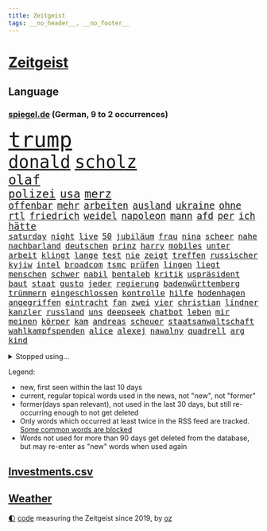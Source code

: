 ```yaml
---
title: Zeitgeist
tags: __no_header__, __no_footer__
---
```


# [Zeitgeist](https://oliz.io/zeitgeist/)

## Language

<h3><a href="https://www.spiegel.de" target="_blank">spiegel.de</a> (German, 9 to 2 occurrences)</h3>
<p style="font-family:monospace">
<span style="font-size:32pt"><a href="news_links.html#trump" class="current">trump</a></span>
<br>
<span style="font-size:26pt"><a href="news_links.html#donald" class="current">donald</a></span>
<span style="font-size:26pt"><a href="news_links.html#scholz" class="current">scholz</a></span>
<br>
<span style="font-size:20pt"><a href="news_links.html#olaf" class="current">olaf</a></span>
<br>
<span style="font-size:17pt"><a href="news_links.html#polizei" class="current">polizei</a></span>
<span style="font-size:17pt"><a href="news_links.html#usa" class="current">usa</a></span>
<span style="font-size:17pt"><a href="news_links.html#merz" class="current">merz</a></span>
<br>
<span style="font-size:14pt"><a href="news_links.html#offenbar" class="current">offenbar</a></span>
<span style="font-size:14pt"><a href="news_links.html#mehr" class="current">mehr</a></span>
<span style="font-size:14pt"><a href="news_links.html#arbeiten" class="current">arbeiten</a></span>
<span style="font-size:14pt"><a href="news_links.html#ausland" class="current">ausland</a></span>
<span style="font-size:14pt"><a href="news_links.html#ukraine" class="current">ukraine</a></span>
<span style="font-size:14pt"><a href="news_links.html#ohne" class="current">ohne</a></span>
<span style="font-size:14pt"><a href="news_links.html#rtl" class="current">rtl</a></span>
<span style="font-size:14pt"><a href="news_links.html#friedrich" class="current">friedrich</a></span>
<span style="font-size:14pt"><a href="news_links.html#weidel" class="current">weidel</a></span>
<span style="font-size:14pt"><a href="news_links.html#napoleon" class="current">napoleon</a></span>
<span style="font-size:14pt"><a href="news_links.html#mann" class="current">mann</a></span>
<span style="font-size:14pt"><a href="news_links.html#afd" class="current">afd</a></span>
<span style="font-size:14pt"><a href="news_links.html#per" class="current">per</a></span>
<span style="font-size:14pt"><a href="news_links.html#ich" class="current">ich</a></span>
<span style="font-size:14pt"><a href="news_links.html#hätte" class="current">hätte</a></span>
<br>
<span style="font-size:12pt"><a href="news_links.html#saturday" class="current">saturday</a></span>
<span style="font-size:12pt"><a href="news_links.html#night" class="current">night</a></span>
<span style="font-size:12pt"><a href="news_links.html#live" class="current">live</a></span>
<span style="font-size:12pt"><a href="news_links.html#50" class="current">50</a></span>
<span style="font-size:12pt"><a href="news_links.html#jubiläum" class="current">jubiläum</a></span>
<span style="font-size:12pt"><a href="news_links.html#frau" class="current">frau</a></span>
<span style="font-size:12pt"><a href="news_links.html#nina" class="current">nina</a></span>
<span style="font-size:12pt"><a href="news_links.html#scheer" class="new">scheer</a></span>
<span style="font-size:12pt"><a href="news_links.html#nahe" class="current">nahe</a></span>
<span style="font-size:12pt"><a href="news_links.html#nachbarland" class="current">nachbarland</a></span>
<span style="font-size:12pt"><a href="news_links.html#deutschen" class="current">deutschen</a></span>
<span style="font-size:12pt"><a href="news_links.html#prinz" class="current">prinz</a></span>
<span style="font-size:12pt"><a href="news_links.html#harry" class="current">harry</a></span>
<span style="font-size:12pt"><a href="news_links.html#mobiles" class="current">mobiles</a></span>
<span style="font-size:12pt"><a href="news_links.html#unter" class="current">unter</a></span>
<span style="font-size:12pt"><a href="news_links.html#arbeit" class="current">arbeit</a></span>
<span style="font-size:12pt"><a href="news_links.html#klingt" class="current">klingt</a></span>
<span style="font-size:12pt"><a href="news_links.html#lange" class="current">lange</a></span>
<span style="font-size:12pt"><a href="news_links.html#test" class="current">test</a></span>
<span style="font-size:12pt"><a href="news_links.html#nie" class="current">nie</a></span>
<span style="font-size:12pt"><a href="news_links.html#zeigt" class="current">zeigt</a></span>
<span style="font-size:12pt"><a href="news_links.html#treffen" class="current">treffen</a></span>
<span style="font-size:12pt"><a href="news_links.html#russischer" class="current">russischer</a></span>
<span style="font-size:12pt"><a href="news_links.html#kyjiw" class="current">kyjiw</a></span>
<span style="font-size:12pt"><a href="news_links.html#intel" class="current">intel</a></span>
<span style="font-size:12pt"><a href="news_links.html#broadcom" class="new">broadcom</a></span>
<span style="font-size:12pt"><a href="news_links.html#tsmc" class="current">tsmc</a></span>
<span style="font-size:12pt"><a href="news_links.html#prüfen" class="current">prüfen</a></span>
<span style="font-size:12pt"><a href="news_links.html#lingen" class="new">lingen</a></span>
<span style="font-size:12pt"><a href="news_links.html#liegt" class="current">liegt</a></span>
<span style="font-size:12pt"><a href="news_links.html#menschen" class="current">menschen</a></span>
<span style="font-size:12pt"><a href="news_links.html#schwer" class="current">schwer</a></span>
<span style="font-size:12pt"><a href="news_links.html#nabil" class="new">nabil</a></span>
<span style="font-size:12pt"><a href="news_links.html#bentaleb" class="new">bentaleb</a></span>
<span style="font-size:12pt"><a href="news_links.html#kritik" class="current">kritik</a></span>
<span style="font-size:12pt"><a href="news_links.html#uspräsident" class="current">uspräsident</a></span>
<span style="font-size:12pt"><a href="news_links.html#baut" class="current">baut</a></span>
<span style="font-size:12pt"><a href="news_links.html#staat" class="current">staat</a></span>
<span style="font-size:12pt"><a href="news_links.html#gusto" class="new">gusto</a></span>
<span style="font-size:12pt"><a href="news_links.html#jeder" class="current">jeder</a></span>
<span style="font-size:12pt"><a href="news_links.html#regierung" class="current">regierung</a></span>
<span style="font-size:12pt"><a href="news_links.html#badenwürttemberg" class="current">badenwürttemberg</a></span>
<span style="font-size:12pt"><a href="news_links.html#trümmern" class="current">trümmern</a></span>
<span style="font-size:12pt"><a href="news_links.html#eingeschlossen" class="current">eingeschlossen</a></span>
<span style="font-size:12pt"><a href="news_links.html#kontrolle" class="current">kontrolle</a></span>
<span style="font-size:12pt"><a href="news_links.html#hilfe" class="current">hilfe</a></span>
<span style="font-size:12pt"><a href="news_links.html#hodenhagen" class="new">hodenhagen</a></span>
<span style="font-size:12pt"><a href="news_links.html#angegriffen" class="current">angegriffen</a></span>
<span style="font-size:12pt"><a href="news_links.html#eintracht" class="current">eintracht</a></span>
<span style="font-size:12pt"><a href="news_links.html#fan" class="current">fan</a></span>
<span style="font-size:12pt"><a href="news_links.html#zwei" class="current">zwei</a></span>
<span style="font-size:12pt"><a href="news_links.html#vier" class="current">vier</a></span>
<span style="font-size:12pt"><a href="news_links.html#christian" class="current">christian</a></span>
<span style="font-size:12pt"><a href="news_links.html#lindner" class="current">lindner</a></span>
<span style="font-size:12pt"><a href="news_links.html#kanzler" class="current">kanzler</a></span>
<span style="font-size:12pt"><a href="news_links.html#russland" class="current">russland</a></span>
<span style="font-size:12pt"><a href="news_links.html#uns" class="current">uns</a></span>
<span style="font-size:12pt"><a href="news_links.html#deepseek" class="current">deepseek</a></span>
<span style="font-size:12pt"><a href="news_links.html#chatbot" class="current">chatbot</a></span>
<span style="font-size:12pt"><a href="news_links.html#leben" class="current">leben</a></span>
<span style="font-size:12pt"><a href="news_links.html#mir" class="current">mir</a></span>
<span style="font-size:12pt"><a href="news_links.html#meinen" class="current">meinen</a></span>
<span style="font-size:12pt"><a href="news_links.html#körper" class="current">körper</a></span>
<span style="font-size:12pt"><a href="news_links.html#kam" class="current">kam</a></span>
<span style="font-size:12pt"><a href="news_links.html#andreas" class="current">andreas</a></span>
<span style="font-size:12pt"><a href="news_links.html#scheuer" class="current">scheuer</a></span>
<span style="font-size:12pt"><a href="news_links.html#staatsanwaltschaft" class="current">staatsanwaltschaft</a></span>
<span style="font-size:12pt"><a href="news_links.html#wahlkampfspenden" class="current">wahlkampfspenden</a></span>
<span style="font-size:12pt"><a href="news_links.html#alice" class="current">alice</a></span>
<span style="font-size:12pt"><a href="news_links.html#alexej" class="current">alexej</a></span>
<span style="font-size:12pt"><a href="news_links.html#nawalny" class="current">nawalny</a></span>
<span style="font-size:12pt"><a href="news_links.html#quadrell" class="new">quadrell</a></span>
<span style="font-size:12pt"><a href="news_links.html#arg" class="new">arg</a></span>
<span style="font-size:12pt"><a href="news_links.html#kind" class="current">kind</a></span>
</p>
<details>
<summary>Stopped using...</summary>
<p class="former" style="font-size:12pt">
aufnahmen(1578) bidens(1578) flugzeuge(1578) strafen(1578) verschiedene(1578) xi(1578) entgegen(1577) erscheinen(1577) nachruf(1577) software(1577) streiten(1577) elfmeter(1576) erfahrungen(1576) grad(1576) obama(1576) opposition(1576) verstorbenen(1576) vorwurf(1576) 400(1575) beschreibt(1575) bundesamt(1575) entschädigung(1575) erinnerungen(1575) geboren(1575) kamera(1575) niederländische(1575) sicherheitsbehörden(1575) theater(1575) tobt(1575) zeugen(1575) 2022(1574) beschimpft(1574) geholt(1574) ausschreitungen(1573) babys(1573) erdoğan(1573) facebook(1573) red(1573) san(1573) beweisen(1572) innenministerium(1572) kritische(1572) verlegt(1572) allianz(1571) angeklagt(1571) armut(1571) langer(1571) 37(1570) arbeitsplatz(1570) bereich(1570) bull(1570) entlastet(1570) lügen(1570) tschechien(1570) verdienen(1570) mediziner(1569) nutzte(1569) aufgehoben(1568) kölner(1568) veranstaltung(1568) verschiebt(1568) ausbau(1567) geschossen(1567) heil(1567) klein(1567) times(1567) hölle(1566) nummer(1566) minute(1565) härter(1564) party(1564) fit(1563) senkt(1563) brite(1561) eklat(1561) gering(1561) olympische(1561) moment(1559) störung(1559) vorstellen(1558) überholt(1558) empfängt(1557) kürzlich(1557) kooperation(1556) lkw(1556) landete(1555) anzeichen(1554) überschwemmungen(1554) königin(1553) gesamten(1552) konsum(1548) kontakt(1547) behalten(1546) retter(1546) istanbul(1545) überfall(1532) überfordert(1530) günther(1525) ungewöhnlichen(1521) rakete(1520) rache(1519) sammeln(1519) entspannt(1518) verdoppelt(1517) offener(1513) schadensersatz(1506) ausweg(1500) wetterdienst(1489) öffnet(1463) expräsidenten(1454) zusammenbruch(1438) gebeten(1398) blut(1390) airline(1380) jahresende(1337) fachkräftemangel(1322) bundesanwaltschaft(1298) erfolgreichste(1276) wellen(1276) schwarz(1262) exil(1257) schlafen(1246) fifa(1241) tiger(1222) einschätzungen(1201) russisches(1182) unserem(1162) seltene(1157) außenministerium(1152) innenministerin(1151) faeser(1135) nancy(1135) buschmann(1134) aufgestellt(1129) waffenlieferungen(1123) schwieriger(1113) spielern(1109) überwachung(1109) desto(1108) geschenk(1104) positiven(1087) betreibt(1082) jennifer(1069) lücken(1066) nebenbei(1059) erlauben(1024) jack(1012) dahin(1004) verärgert(997) prominenten(994) verklagen(973) sexuell(968) grün(957) jimmy(957) schwimmen(948) 16jähriger(943) quiz(943) jemals(939) landwirtschaft(935) tägliches(935) ähnlichen(923) vizekanzler(903) professor(901) träumt(892) allgemeinwissen(886) geschehens(886) politischgesellschaftlichen(886) themengebieten(886) gerechtfertigt(878) kollege(860) kompliziert(850) überraschenden(848) ignoriert(842) carter(831) beantragen(819) flugabwehr(816) einstige(804) kommentiert(796) reisende(790) gekündigt(781) opfers(778) berufseinstieg(776) überstanden(775) kieler(771) gegründet(761) solcher(758) 18jähriger(754) viertagewoche(754) emotionale(752) landwirte(748) startups(734) getragen(733) filmen(729) rechtsaußen(723) kleinere(717) zogen(700) sommerspielen(676) arten(668) glas(668) zeuge(666) startete(660) drohte(659) erforscht(645) berühmtesten(636) überfahren(636) diebstahl(634) seltsame(633) ereignis(628) lukas(604) qualität(604) drastische(602) erkennt(596) verriet(594) rasen(592) preiserhöhung(584) aufgrund(562) froh(556) heim(554) strenger(552) vergangene(552) albtraum(546) seltener(542) torwart(540) erschien(539) erschweren(536) genossen(532) sprachen(532) us(530) völkermord(528) jubeln(521) technisch(519) attentäter(503) boeing(503) ausbruch(497) belästigt(497) oppositionspolitiker(495) harsche(494) veröffentlichung(482) tennisspieler(476) kippt(466) mancherorts(464) eingedrungen(461) propalästinensische(459) wild(459) bundes(456) mohammad(455) flensburg(454) positioniert(454) kulturszene(447) usschauspieler(445) verwenden(443) verschaffen(435) gestritten(428) verspätung(420) bereichen(418) beleidigungen(415) damaligen(415) stoffe(411) heimischen(410) hits(406) rauch(405) giftige(404) politischer(403) bahnen(402) zurückgewiesen(401) luxemburg(398) toni(394) geschützt(392) spekulationen(392) brandenburgischen(391) rammte(391) ruiniert(390) hollywoods(388) normalerweise(385) barack(378) katz(372) sächsische(371) dreharbeiten(369) zweieinhalb(366) ball(363) bunte(359) great(359) sophie(359) finanzielle(358) asien(357) gesichtet(356) go(356) ismail(355) karriereende(355) manipulation(355) stützt(355) korrigiert(354) hummels(353) zerlegt(352) weichen(351) inakzeptabel(349) trainers(348) klette(341) 58(340) bewerben(340) bedankt(338) anfeindungen(337) oberpfalz(336) betrunken(335) legten(335) mitspieler(333) rechtslage(331) sophia(331) agenda(330) schweigegeldprozess(330) höchstwert(329) major(329) eindeutig(326) unangenehme(326) bundesland(324) superstars(324) verdachts(323) altersvorsorge(321) beworfen(318) jeff(318) abgrund(316) alec(315) baldwin(315) fastfoodkette(315) khamenei(315) kriegsführung(313) geschoben(310) anwesen(303) tennisspielerin(302) objekt(301) ausprobiert(300) schlimmsten(299) balkon(298) billionen(298) potenzial(297) bürgerkrieg(295) denkbar(295) statistische(293) dürre(292) gegend(291) ostküste(291) steine(291) einheimische(290) set(290) instanz(288) häufen(287) rechnung(287) anschläge(286) ausfall(284) christopher(283) unterschätzen(283) zahlreicher(283) chrupalla(280) leitungen(280) obdachlosen(278) vorstellung(278) attackierte(277) ungewollt(277) kontrollen(274) mau(273) ausgebremst(271) militärischer(271) anlegen(270) sportwissenschaftler(269) meinungsfreiheit(265) dänische(262) vorfalls(262) spielerinnen(261) einsätze(259) mitstreiter(258) aufkommen(257) gewusst(257) liest(257) heimatstadt(256) reiz(255) gefährliches(253) genauen(253) schütze(251) übel(251) kanzlerschaft(250) kulturschaffende(250) umständen(250) vorgeschichte(250) hilton(249) kreisen(246) wählte(246) ältesten(246) grand(245) tickt(245) weicht(245) kaulitz(244) türkischer(242) breiten(241) trainierte(241) esken(240) glaubte(240) kurse(239) feuerwerkskörper(238) blitzeinschlag(237) dresdner(237) crash(236) evakuierungen(236) kürt(236) laufbahn(236) sonja(236) sätzen(234) polizeigewalt(233) scharfen(233) komplex(232) rückblick(232) love(231) papa(231) hinein(230) hartnäckig(228) löwen(228) 28jähriger(226) donau(225) angelina(223) bleibe(223) vorsichtig(223) weltraum(223) diesel(222) sprengung(222) atem(221) bester(221) netflixdoku(220) umgesetzt(220) hollywoodstars(218) einzelhandel(216) gelebt(215) gewaltvorwürfen(215) ausgewertet(214) füllkrug(213) niclas(213) mcdonald's(212) sang(212) gefilmt(211) music(210) mittelschicht(209) verlobt(209) jong(208) miriam(208) schwarzarbeit(208) lebe(207) rico(207) saskia(206) kandidieren(204) lothar(203) ran(203) zerstörten(202) enger(201) ryanair(201) küren(200) siebte(200) trauma(198) kriselnde(195) gewütet(194) schmiedet(194) simone(193) drehen(191) eigentliche(189) probe(189) bundesnetzagentur(188) sprengstoff(188) wettert(187) konkret(186) radio(186) absolviert(185) altern(185) 36jährige(184) kanzlerkandidatin(184) momentan(184) mobilisieren(183) schau(182) cdumann(181) leichenfund(181) pitzke(181) weiblichen(180) benutzen(177) wissenschaftlich(177) mittag(176) rückschläge(176) schadstoffe(176) trübt(176) zögern(176) sozialdemokrat(175) geheimdienste(174) ices(174) northvolt(173) gerissen(172) kalifornischen(172) nordkoreanischen(172) ehrlich(171) maduro(170) frontal(169) nicolás(169) venezuelas(169) karlsruher(168) ludwig(167) verbliebenen(167) medienkonsum(166) wagte(166) grausiger(165) khan(162) straflager(162) weiterarbeiten(162) 82(161) konkretisiert(161) schlimmeres(161) bedrohlich(160) drohender(160) kapitol(160) abschuss(159) kapital(159) satiriker(159) kanal(158) strafverfolgung(158) brennender(157) nick(156) plante(156) sahen(156) übelkeit(156) busunfall(155) fotograf(155) geschaffen(155) empfehlung(154) prangern(154) ungewissen(154) organisierte(153) polizeikräfte(153) südlibanon(153) beeindruckte(152) harren(152) hassnachrichten(152) aken(151) osaka(151) bekämpft(149) dürren(148) parteichefin(148) export(147) strafmaß(147) beruht(146) öltanker(146) lehramt(145) mine(145) with(145) andernfalls(144) greifswald(144) hochverrats(144) wolfsburger(144) 94(143) böllern(143) reiner(143) umsätze(143) verrückte(143) alarmierende(142) bentancur(142) bezeichnen(142) rodrigo(142) telegram(142) eingestuft(141) fahrlässiger(141) aleksandar(140) donnerstagmorgen(140) pierce(140) standorte(140) sonderermittler(139) raumfahrtunternehmen(138) überstand(138) entfernung(137) flüchtlingspolitik(137) fpöchef(137) ralph(137) überwacht(137) caren(136) entnommen(136) gonzález(136) größtem(135) konzentrieren(135) liam(135) meinungsbeitrag(134) wirtschaftlichen(134) gisèle(133) barnier(131) getötete(131) ricky(131) schlüssel(131) überfalls(131) erschütternde(130) grundsätzlich(129) priester(129) versammlung(129) auslandsreise(128) avignon(128) pelicot(128) räumte(128) 2027(127) altersgruppe(127) bezos(127) begrüßt(126) interessant(126) schaltete(126) verüben(126) dreieck(125) fossilien(125) hill(125) spiegelt(124) jets(123) milizen(123) geladen(122) rasante(122) überwachungskamera(121) carolabrücke(120) ruinen(120) exemplar(119) fußballwm(119) reale(119) springer(119) bühnen(118) edward(118) reichten(118) verkehrsbehinderungen(118) strände(117) einkommens(116) elternzeit(116) hetzer(116) katastrophengebiet(116) umdenken(115) debattieren(114) fokussieren(114) nikolas(114) stellungen(114) tatjana(114) vorsorglich(114) we(114) gewordenen(113) direction(111) laute(111) straßburg(111) konten(110) nadel(110) arizona(109) holland(109) knochen(109) präzise(109) artenvielfalt(108) bedenkliche(108) heutzutage(108) paderborn(108) symptome(108) verrückt(108) antisemitismusbeauftragte(107) restaurantbesuch(107) traditionellen(107) waffenarsenal(107) aussuchen(105) insolvenzverwalter(105) korruptionsvorwürfen(105) verhinderten(105) apps(104) branchenverband(104) ersetzen(104) flügel(104) renommierte(104) ungeklärt(104) punk(103) erkrankten(102) keeper(102) pfalz(102) sprüchen(102) alleinerziehende(101) gelockt(101) preisentwicklung(101) brady(100) krassen(100) qualifiziert(100) umweltverschmutzung(100) ausgezahlt(99) bundesparteitag(99) costar(99) teuerung(99) aires(98) buenos(98) miosga(98) ausziehen(97) gerichtssaal(97) arztes(96) bürgern(96) gary(96) mehrkosten(96) mittelstand(96) zusätzlich(96) örtlichen(96) schröpfen(95) erfassen(94) podolski(94) beschuldigten(93) florence(93) hall(93) jinping(93) nationalteam(93) pugh(93) succession(92) alleinsein(91) angepriesen(91) beer(91) demonstrativ(91) deportieren(91) gesteigert(91) gras(91) quadratmeter(91) schnellsten(91) gebühren(90) millionenbetrag(90) veranlasste(90) dreesen(89) ferres(89) festnahm(89) hochschule(89) prowestlichen(89) umgebracht(89) veronica(89) drohnenalarm(88) iwf(88) plakativ(88) pub(88) rüstungsindustrie(88) flusskrebse(87) gastes(87) rekordzahl(87) staatsverschuldung(87) typischen(87) unterschiedlichen(87) vermieter(87) überschaubar(87) ganges(86) machtlos(86) pyrotechnik(86) schauspielstar(86) unglaublichen(86) 137(85) alkoholmissbrauch(85) buschfeuer(85) einreiseregeln(85) entschlossen(85) ausländischer(84) bush(84) grätscht(84) nägele(84) regierungswechsel(84) stressen(84) teppich(84) youssef(84) bizarr(83) limitierte(83) matrix(83) orleans(83) payne(83) polizeibehörden(83) soccer(83) terrorverdächtiger(83) zerschlagen(83) nahtlos(82) proiranischen(82) ungebremst(82) wehrpflicht(82) zendaya(82) zusammenstoß(82) sauberer(81) schulsport(81) spiegelbericht(81) anschaffung(80) cox(80) inszenierte(80) kameraden(80) längerem(80) macrons(80) oberlandesgericht(80) schlauer(80) schmuck(80) stehenden(80) lebensunterhalt(79) mexico(79) polizeieinsätze(79) rookie(79) schweinefleisch(79) barfuß(78) skrupellosen(78) spielplan(78) vorherrschaft(78) wirtschaftsfragen(78) wunderbar(78) zugesprochen(78) endspurt(77) funde(77) hochschulpräsidentin(77) kurdische(77) mangelhafte(77) puerto(77) renaissance(77) schauspielern(77) steinwurf(77) vorbilder(77) 84(76) eklatante(76) laufendem(76) schusswaffe(76) facebookmutterkonzern(75) haushaltshilfe(75) reinigungskraft(75) russlandsanktionen(75) schuh(75) sportuhren(75) süße(75) tankstelle(75) cornelia(74) eystudie(74) fallschirmspringer(74) früchte(73) fähre(73) jahreswechsel(73) mutige(73) radikalsten(73) veranstaltungsort(73) antisemitismusbeauftragten(72) beibehalten(72) bürgerkriegsland(72) doppelgängerwettbewerb(72) erstaunlicher(72) exaußenminister(72) männerfeindlichkeit(72) trumpfans(72) winden(72) zurückzukehren(72) ausmaße(71) datet(71) luftfahrt(71) nahid(71) nordsyrien(71) platte(71) pompeji(71) raste(71) relativiert(71) silvesternacht(71) taghavi(71) verurteilen(71) bürgermeisterin(70) krankheiten(70) kulisse(70) pokémon(70) repräsentantenhaus(70) tarifbeschäftigten(70) tatwerkzeug(70) usrepräsentantenhaus(70) vermuten(70) zielscheibe(70) amtierende(69) angestellter(69) elektroautomarke(69) ernähren(69) fähigkeit(69) gründerin(69) klarheit(69) preissteigerung(69) 57(68) helga(68) hills(68) mist(68) ray(68) verbote(68) abholung(67) falsches(67) fire(67) gerangel(67) globe(67) heller(67) hotzo(67) report(67) vendée(67) arbeitsgericht(66) fehlender(66) geklagt(66) genie(66) stärkung(66) drohnenaufnahmen(65) exrafterroristin(65) luftalarm(65) afdparteitag(64) bundesverfassungsgerichts(64) grundsätzliche(64) halbiert(64) unbequem(64) verzögerungen(64) witzig(64) ausstattung(63) benedikt(63) früherkennung(63) geheimnisvollen(63) glatt(63) indikator(63) prozentpunkte(63) sms(63) wichtigstes(63) zusammenstöße(63) bereitschaft(62) chipkonzern(62) halsschmerzen(62) intendantin(62) personalmangel(62) serienvergewaltiger(62) kühler(61) sammelte(61) baugenehmigungen(60) global(60) tyson(60) universums(60) bergleute(59) grohs(59) konkurrentinnen(59) muskeln(59) schwarzgelbe(59) stilfontein(59) tumor(59) verschießt(59) wecken(59) zurückhaltender(59) ausgelesen(58) biennale(58) box(58) gelockert(58) liter(58) preisverleihung(58) entkriminalisierung(57) gasversorger(57) jungunternehmen(57) maul(57) meterhohe(57) monica(57) schwangerschaftsabbrüche(57) verständigt(57) überfluten(57) alkoholsucht(56) erfindungen(56) floskel(56) glatteis(56) konklave(56) krawietz(56) nordstreampipelines(56) teslafahrer(56) conor(55) geleakt(55) mcgregor(55) recherche(55) schockwellen(55) schraubt(55) stuhl(55) sämtliche(55) veränderten(55) brenzligen(54) daheim(54) erklärungen(54) genügend(54) machthabern(54) testflug(54) twitch(54) winterwetter(54) bereitete(53) exklusivsten(53) inseln(53) pipelines(53) schacht(53) blindgänger(52) hedgefondsmanager(52) heiligen(52) hindern(52) lok(52) neuschnee(52) sicherheitsprobleme(52) soziologin(52) spiekeroog(52) anhören(51) disstrack(51) doppelgänger(51) einmalig(51) entfacht(51) grummelt(51) helsinki(51) like(51) maroden(51) schrift(51) simulator(51) universal(51) verlangte(51) boomen(50) insolvenzen(50) passenden(50) remigration(50) sparer(50) sportstars(50) zwischenfällen(50) ärztliche(50) abwerfen(49) anita(49) beleben(49) einbußen(49) ergattern(49) limousine(49) rausholen(49) verschleiß(49) 2034(48) designierter(48) ferdinand(48) großbank(48) philologenverband(48) rekruten(48) schenk(48) schneefälle(48) zabrze(48) basteln(47) fahrradfahrer(47) handel(47) hofften(47) insider(47) kollidierte(47) megastadt(47) models(47) mordkommission(47) rückkehrer(47) schädlicher(47) anschuldigung(46) bewusstsein(46) cecilia(46) hebamme(46) lippen(46) salzburger(46) wortlaut(46) heiligabend(45) marsalek(45) mikrobiologe(45) norweger(45) silvester(45) snapchat(45) spitzensport(45) favorisiert(44) komplizen(44) oppositionspartei(44) ufern(44) verschont(44) windenergie(44) wirtschaftsministerium(44) zurückerobert(44) christ(43) genötigt(43) heeres(43) jahrgänge(43) pensionär(43) scheibe(43) spruch(43) tvexperte(43) wahlkampfstrategie(43) amazongründer(42) ausgangslage(42) bunt(42) drängte(42) dunkelsten(42) durchgang(42) kellogg(42) fußballklubs(41) ita(41) natopartner(41) palast(41) dämlich(40) fliegerbombe(40) fortsetzen(40) frauenumkleide(40) gittens(40) herzogin(40) rebell(40) spiegelrecherche(40) strafmaßnahmen(40) timing(40) amnesty(39) rücknahme(39) ölpreis(39) flüchtlingskrise(38) stollen(38) bauern(37) bezeugen(37) faz(37) sterbenden(37) übergangsregierung(37) aussagt(36) befeuern(36) bildschirme(36) lieferung(36) premierministers(36) skrupellose(36) weihnachtsbaum(36) anschieber(35) bulgarien(35) didier(35) feuern(35) francesco(35) hot(35) notvorräte(35) solch(35) unterschlupf(35) auszeichnungen(34) eisbaden(34) gase(34) foul(33) friends(33) kudrow(33) tankern(33) vergiftet(33) verstößen(33) vorsorge(33) überbietet(33) 55jährige(32) aufnimmt(32) erstmal(32) freeland(32) ham(32) hybriden(32) vermeintlichen(32) älterwerden(32) damaliger(31) doppelleben(31) entzug(31) gewährt(31) importiert(31) lunch(31) anstellen(30) diagnostiziert(30) gestreamt(30) globes(30) haseloff(30) unbekanntem(30) angelaufen(29) atomausstieg(29) gegenspieler(29) rezepte(29) firmenboss(28) haushaltshilfen(28) darlehen(27) drewes(27) feuerzeug(27) gelacht(27) markle(27) parteispendentracker(27) pfarrer(27) tottenhams(27) ölexporte(27) beliebtes(26) bürgergeldempfänger(26) elektronischen(26) feuerzeugwurf(26) hommage(26) op(26) selbstkritik(26) volks(26) archiv(25) blake(25) eingesammelt(25) footballsuperstar(25) lively(25) vorgabe(25) vorreiter(25) abgebrannt(24) gestiegene(24) grüßt(24) magdeburger(24) squid(24) supercup(24) wiener(24) charme(23) islamist(23) kopfschütteln(23) pelicots(23) rechtsextremistisch(23) woanders(23) baustellen(22) dreierkoalition(22) filmakademie(22) fury(22) komfort(22) machenschaften(22) mail(22) schützte(22) spiegeltitel(22) spritpreise(22) anführen(21) dopingtests(21) laura(21) liebesleben(21) mischke(21) thilo(21) anzuheuern(20) batteriehersteller(20) heart(20) persönlichkeiten(20) talente(20) amtsübernahme(19) ernte(19) eröffnungsfeier(19) klassen(19) limit(19) schlesinger(19) sechsmal(19) skandale(19) sterblichen(19) todesfahrt(19) beschimpfungen(18) dopingprobe(18) durchsuchten(18) tanker(18) objekten(17) pforte(17) schauspielstars(17) travel(17) umlaufbahn(17) unterwasserkabel(17) veto(17) hilary(16) kultstatus(16) sala(16) santa(16) scheidet(16) usmilitärs(16) gesunden(15) schachsuperstar(15) tankers(15) böllerverbot(14) fehlgeburt(14) gegnerin(14) gekostet(14) veröffentlichten(14) wohnort(14) andernorts(13) entmachtung(13) großmachtfantasien(13) introvertierte(13) melbourne(13) missionen(13) regierte(13) stromkabel(13) unterkunft(13) verdiene(13) vereidigen(13) vereinzelt(13) vietnam(13) einsamer(12) engagiert(12) erfreuliche(12) feiermeile(12) frontmann(12) großspenden(12) promille(12) turnerbund(12) uskonzerne(12) ziviler(12) zurückgelassene(12) 500kilometallring(11) buchstaben(11) demütigungen(11) netzagentur(11) spitzenturnerin(11) tabea(11) umtausch(11) unverletzt(11)
</p>
</details>
<p>Legend:
<ul>
<li><span class="new">new</span>, first seen within the last 10 days</li>
<li><span class="current">current</span>, regular topical words used in the news, not "new", not "former"</li>
<li><span class="former">former(days span relevant)</span>, not used in the last 30 days, but still re-occurring enough to not get deleted</li>
<li>Only words which occurred at least twice in the RSS feed are tracked. <a href="language/filters.py">Some common words are blocked</a></li>
<li>Words not used for more than 90 days get deleted from the database, but may re-enter as "new" words when used again</li>
</ul>
</p>

## [Investments](investments.html)[.csv](investments.csv)

## [Weather](weather.html)

<footer>
<a href="javascript:toggleTheme()" class="nav">🌓</a>
<a href="https://github.com/ooz/zeitgeist">code</a> measuring the Zeitgeist since 2019, by <a href="https://oliz.io">oz</a>
</footer>
